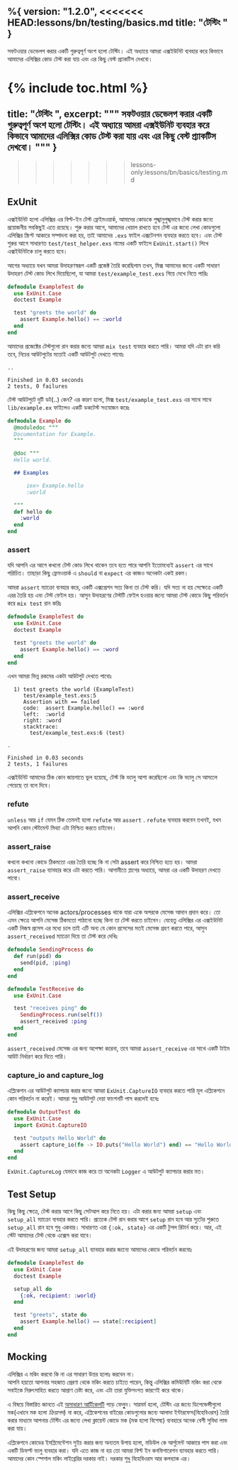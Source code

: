 %{
  version: "1.2.0",
<<<<<<< HEAD:lessons/bn/testing/basics.md
  title: "টেস্টিং  "
}
---

সফটওয়ার ডেভেলপ করার একটি গুরুত্বপূর্ণ অংশ হলো টেস্টিং। 
এই অধ্যায়ে আমরা এক্সইউনিট ব্যবহার করে কিভাবে আমাদের এলিক্সির কোড টেস্ট করা যায় এবং এর কিছু বেস্ট প্র্যাকটিস দেখবো।

{% include toc.html %}
=======
  title: "টেস্টিং  ",
  excerpt: """
  সফটওয়ার ডেভেলপ করার একটি গুরুত্বপূর্ণ অংশ হলো টেস্টিং। 
  এই অধ্যায়ে আমরা এক্সইউনিট ব্যবহার করে কিভাবে আমাদের এলিক্সির কোড টেস্ট করা যায় এবং এর কিছু বেস্ট প্র্যাকটিস দেখবো।
  """
}
---
>>>>>>> lessons-only:lessons/bn/basics/testing.md

## ExUnit

এক্সইউনিট হলো এলিক্সির এর বিল্ট-ইন টেস্ট ফ্রেইমওয়ার্ক, আমাদের কোডকে পুঙ্খানুপুঙ্খভাবে টেস্ট করার জন্যে প্রয়োজনীয় সবকিছুই এতে রয়েছে। 
শুরু করার আগে, আমাদের খেয়াল রাখতে হবে টেস্ট এর জন্যে লেখা কোডগুলো এলিক্সির স্ক্রিপ্ট আকারে সম্পাদনা করা হয়, তাই আমাদের `.exs` ফাইল এক্সটেনশন ব্যবহার করতে হবে।
এবং টেস্ট শুরুর আগে সাধারণত `test/test_helper.exs` নামের একটি ফাইলে `ExUnit.start()` লিখে এক্সইউনিটকে চালু করতে হবে।   

আগের অধ্যায়ে যখন আমরা উদাহরণস্বরূপ একটি প্রজেক্ট তৈরি করেছিলাম তখন, মিক্স আমাদের জন্যে একটি সাধারণ উদাহরণ টেস্ট কোড লিখে দিয়েছিলো, যা আমরা `test/example_test.exs` গিয়ে দেখে নিতে পারিঃ

```elixir
defmodule ExampleTest do
  use ExUnit.Case
  doctest Example

  test "greets the world" do
    assert Example.hello() == :world
  end
end
```

আমাদের প্রজেক্টের টেস্টগুলো রান করার জন্যে আমরা `mix test` ব্যবহার করতে পারি। 
আমরা যদি এটা রান করি তবে, নিচের আউটপুটের মতোই একটি আউটপুট দেখতে পাবোঃ  

```shell
..

Finished in 0.03 seconds
2 tests, 0 failures
```

টেস্ট আউটপুটে দুটি ডট(..) কেন? এর কারণ হলো, মিক্স `test/example_test.exs` এর সাথে সাথে `lib/example.ex` ফাইলেও একটি ডকটেস্ট সংযোজন করেঃ

```elixir
defmodule Example do
  @moduledoc """
  Documentation for Example.
  """

  @doc """
  Hello world.

  ## Examples

      iex> Example.hello
      :world

  """
  def hello do
    :world
  end
end
```

### assert

যদি আপনি এর আগে কখনো টেস্ট কোড লিখে থাকেন তবে হতে পারে আপনি ইতোমধ্যেই `assert` এর সাথে পরিচিত। তাছাড়া কিছু ফ্রেমওয়ার্ক এ `should` বা `expect` এর কাজও অনেকটা একই রকম।

আমরা `assert` ম্যাক্রো ব্যবহার করে, একটি এক্সপ্রেশন সত্য কিনা তা টেস্ট করি। 
যদি সত্য না হয় সেক্ষেত্রে একটি এরর তৈরি হয় এবং টেস্ট ফেইল হয়। 
আসুন উদাহরণের টেস্টটি ফেইল হওয়ার জন্যে আমরা টেস্ট কোডে কিছু পরিবর্তন করে `mix test` রান করিঃ

```elixir
defmodule ExampleTest do
  use ExUnit.Case
  doctest Example

  test "greets the world" do
    assert Example.hello() == :word
  end
end
```

এখন আমরা ভিন্ন রকমের একটা আউটপুট দেখতে পাবোঃ

```shell
  1) test greets the world (ExampleTest)
     test/example_test.exs:5
     Assertion with == failed
     code:  assert Example.hello() == :word
     left:  :world
     right: :word
     stacktrace:
       test/example_test.exs:6 (test)

.

Finished in 0.03 seconds
2 tests, 1 failures
```

এক্সইউনিট আমাদের ঠিক কোন জায়গাতে ভুল হয়েছে, টেস্ট কি ভ্যালু আশা করেছিলো এবং কি ভ্যালু সে আসলেে পেয়েছে তা বলে দিবে।

### refute

`unless` আর `if` যেমন ঠিক তেমনই হলো `refute` আর `assert` .
`refute` ব্যবহার করবেন তখনই, যখন আপনি কোন স্টেটমেন্ট মিথ্যা এটা নিশ্চিত করতে চাইবেন।

### assert_raise

কখনো কখনো কোডে ঠিকমতো এরর তৈরি হচ্ছে কি না সেটা assert করে নিশ্চিত হতে হয়। 
আমরা `assert_raise` ব্যাবহার করে এটা করতে পারি। 
আগামীতে প্লাগের অধ্যায়ে, আমরা এর একটি উদাহরণ দেখতে পাবো। 

### assert_receive

এলিক্সির এপ্লিকেশনে অনেক actors/processes থাকে যারা একে অপরকে মেসেজ আদান প্রদান করে। তো এমন ক্ষেত্রে আপনি মেসেজ ঠিকমতো পাঠানো হচ্ছে কিনা তা টেস্ট করতে চাইবেন। 
যেহেতু এলিক্সির এর এক্সইউনিট একটি নিজস্ব প্রসেস এর মধ্যে চলে তাই এটি অন্য যে কোন প্রসেসের মতই মেসেজ গ্রহণ করতে পারে, আসুন `assert_received` ম্যাক্রো দিয়ে তা টেস্ট করে দেখিঃ 

```elixir
defmodule SendingProcess do
  def run(pid) do
    send(pid, :ping)
  end
end

defmodule TestReceive do
  use ExUnit.Case

  test "receives ping" do
    SendingProcess.run(self())
    assert_received :ping
  end
end
```

`assert_received` মেসেজ এর জন্য অপেক্ষা করেনা, তবে আমরা `assert_receive` এর সাথে একটি টাইম আউট নির্ধারণ করে দিতে পারি।

### capture_io and capture_log

এপ্লিকেশন এর আউটপুট ক্যাপচার করার জন্যে আমরা `ExUnit.CaptureIO` ব্যবহার করতে পারি মূল এপ্লিকেশনে কোন পরিবর্তন না করেই। 
আমরা শুধু আউটপুট দেয়া ফাংশনটি পাস করলেই হবেঃ

```elixir
defmodule OutputTest do
  use ExUnit.Case
  import ExUnit.CaptureIO

  test "outputs Hello World" do
    assert capture_io(fn -> IO.puts("Hello World") end) == "Hello World\n"
  end
end
```

`ExUnit.CaptureLog` যেভাবে কাজ করে তা অনেকটা `Logger` এ আউটপুট ক্যাপচার করার মত।

## Test Setup

কিছু কিছু ক্ষেত্রে, টেস্ট করার আগে কিছু সেটআপ করে নিতে হয়। 
এটা করার জন্য আমরা `setup` এবং `setup_all` ম্যাক্রো ব্যবহার করতে পারি। 
প্রত্যেক টেস্ট রান করার আগে `setup` রান হবে আর স্যুটের শুরুতে `setup_all` রান হবে শুধু একবার। 
সাধারণত এরা `{:ok, state}` এর একটি টুপল রিটার্ন করে। আর, এই স্টেট আমাদের টেস্ট থেকে এক্সেস করা যাবে।

এই উদাহরণের জন্য আমরা `setup_all` ব্যাবহার করার জন্যেে আমাদের কোডে পরিবর্তন করবোঃ

```elixir
defmodule ExampleTest do
  use ExUnit.Case
  doctest Example

  setup_all do
    {:ok, recipient: :world}
  end

  test "greets", state do
    assert Example.hello() == state[:recipient]
  end
end
```

## Mocking

এলিক্সির এ মকিং করবো কি না এর সাধারণ উত্তর হলোঃ করবেন না।  
আপনি হয়তো আপনার সহজাত প্রেরণা থেকে মকিং করতে চাইতে পারেন, কিন্তু এলিক্সির কমিউনিটি মকিং করা থেকে সবাইকে নিরুৎসাহিত করতে আপ্রাণ চেষ্টা করে, এবং এটা তারা যুক্তিসংগত কারণেই করে থাকে। 

এ বিষয়ে বিস্তারিত জানতে এই [অসাধারণ আর্টিকেলটি](http://blog.plataformatec.com.br/2015/10/mocks-and-explicit-contracts/) পড়ে ফেলুুুন। 
সারমর্ম হলো, টেস্টিং এর জন্যে ডিপেন্ডেন্সীগুলো মক(এখানে মক হলো *ক্রিয়াপদ*) না করে, এপ্লিকেশনের বাইরের কোডগুলোর জন্যে আলাদা ইন্টারফেস(বিহেবিওরস) তৈরি করার মাধ্যমে আপনার টেস্টিং এর জন্যে লেখা ক্লায়েন্ট কোডে মক (মক হলো বিশেষ্য) ব্যবহারে অনেক বেশী সুবিধা লাভ করা যায়।

এপ্লিকেশনে কোডের ইমপ্লিমেন্টেশন সুইচ করার জন্য অন্যতম উপায় হলো, মডিউল কে আর্গুমেন্ট আকারে পাস করা এবং একটি ডিফল্ট ভ্যলু ব্যবহার করা। 
যদি এতে কাজ না হয় তো আমরা বিল্ট ইন কনফিগারেশন ব্যাবহার করতে পারি। 
আমাদের কোন স্পেশাল মকিং লাইব্রেরির দরকার নাই। দরকার শুধু বিহেবিওরস আর কলব্যাক এর।
